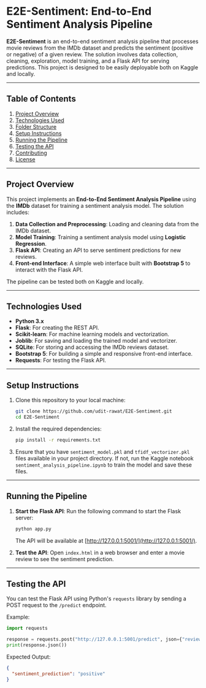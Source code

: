# E2E-Sentiment: End-to-End Sentiment Analysis Pipeline

**E2E-Sentiment** is an end-to-end sentiment analysis pipeline that processes movie reviews from the IMDb dataset and predicts the sentiment (positive or negative) of a given review. The solution involves data collection, cleaning, exploration, model training, and a Flask API for serving predictions. This project is designed to be easily deployable both on Kaggle and locally.

---

## Table of Contents

1. [Project Overview](#project-overview)
2. [Technologies Used](#technologies-used)
3. [Folder Structure](#folder-structure)
4. [Setup Instructions](#setup-instructions)
5. [Running the Pipeline](#running-the-pipeline)
6. [Testing the API](#testing-the-api)
7. [Contributing](#contributing)
8. [License](#license)

---

## Project Overview

This project implements an **End-to-End Sentiment Analysis Pipeline** using the **IMDb** dataset for training a sentiment analysis model. The solution includes:

1. **Data Collection and Preprocessing**: Loading and cleaning data from the IMDb dataset.
2. **Model Training**: Training a sentiment analysis model using **Logistic Regression**.
3. **Flask API**: Creating an API to serve sentiment predictions for new reviews.
4. **Front-end Interface**: A simple web interface built with **Bootstrap 5** to interact with the Flask API.

The pipeline can be tested both on Kaggle and locally.

---

## Technologies Used

- **Python 3.x**
- **Flask**: For creating the REST API.
- **Scikit-learn**: For machine learning models and vectorization.
- **Joblib**: For saving and loading the trained model and vectorizer.
- **SQLite**: For storing and accessing the IMDb reviews dataset.
- **Bootstrap 5**: For building a simple and responsive front-end interface.
- **Requests**: For testing the Flask API.

---

## Setup Instructions

1. Clone this repository to your local machine:
   ```bash
   git clone https://github.com/udit-rawat/E2E-Sentiment.git
   cd E2E-Sentiment
   ```
2. Install the required dependencies:
   ```bash
   pip install -r requirements.txt
   ```
3. Ensure that you have `sentiment_model.pkl` and `tfidf_vectorizer.pkl` files available in your project directory. If not, run the Kaggle notebook `sentiment_analysis_pipeline.ipynb` to train the model and save these files.

---

## Running the Pipeline

1. **Start the Flask API**: Run the following command to start the Flask server:

   ```bash
   python app.py
   ```

   The API will be available at [http://127.0.0.1:5001/](http://127.0.0.1:5001/).

2. **Test the API**: Open `index.html` in a web browser and enter a movie review to see the sentiment prediction.

---

## Testing the API

You can test the Flask API using Python's `requests` library by sending a POST request to the `/predict` endpoint.

Example:

```python
import requests

response = requests.post("http://127.0.0.1:5001/predict", json={"review_text": "This movie was fantastic!"})
print(response.json())
```

Expected Output:

```json
{
  "sentiment_prediction": "positive"
}
```
